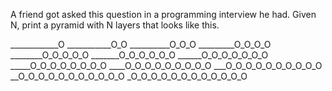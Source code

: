 A friend got asked this question in a programming interview he had.  Given N, print a pyramid with N layers that looks like this.


____________O
___________O_O
__________O_O_O
_________O_O_O_O
________O_O_O_O_O
_______O_O_O_O_O_O
______O_O_O_O_O_O_O
_____O_O_O_O_O_O_O_O
____O_O_O_O_O_O_O_O_O
___O_O_O_O_O_O_O_O_O_O
__O_O_O_O_O_O_O_O_O_O_O
_O_O_O_O_O_O_O_O_O_O_O_O
